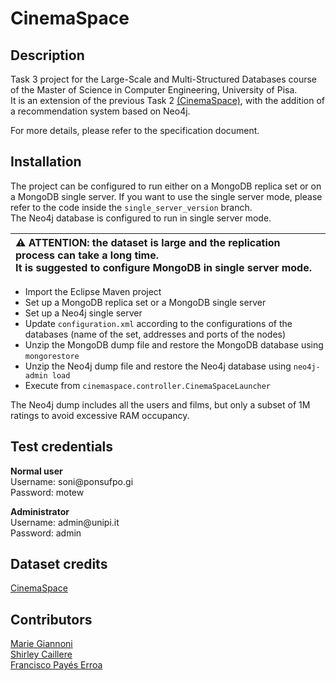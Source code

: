 # CinemaSpace

## Description
Task 3 project for the Large-Scale and Multi-Structured Databases course of the Master of Science in Computer Engineering, University of Pisa.  
It is an extension of the previous Task 2 [(CinemaSpace)](https://github.com/diegocasu/Cinemaspace), with the addition of a recommendation system based on Neo4j.  

For more details, please refer to the specification document.

## Installation

The project can be configured to run either on a MongoDB replica set or on a MongoDB single server.  If you want to use the single server mode, 
please refer to the code inside the `single_server_version` branch.  
The Neo4j database is configured to run in single server mode.

| :warning: ATTENTION: the dataset is large and the replication process can take a long time. </br> It is suggested to configure MongoDB in single server mode. |
|:--- |

- Import the Eclipse Maven project
- Set up a MongoDB replica set or a MongoDB single server
- Set up a Neo4j single server
- Update `configuration.xml` according to the configurations of the databases (name of the set, addresses and ports of the nodes)
- Unzip the MongoDB dump file and restore the MongoDB database using `mongorestore`
- Unzip the Neo4j dump file and restore the Neo4j database using `neo4j-admin load`
- Execute from `cinemaspace.controller.CinemaSpaceLauncher`

The Neo4j dump includes all the users and films, but only a subset of 1M ratings to avoid excessive RAM occupancy.  

## Test credentials

**Normal user**  
Username: soni<span>@ponsufpo.gi  
Password: motew  

**Administrator**  
Username: admin<span>@unipi.it  
Password: admin
  
## Dataset credits

[CinemaSpace](https://github.com/diegocasu/Cinemaspace#dataset-credits)

## Contributors
[Marie Giannoni](https://github.com/mariegiannoni)  
[Shirley Caillere](https://github.com/shca10766)  
[Francisco Payés Erroa](https://github.com/fxisco) 
